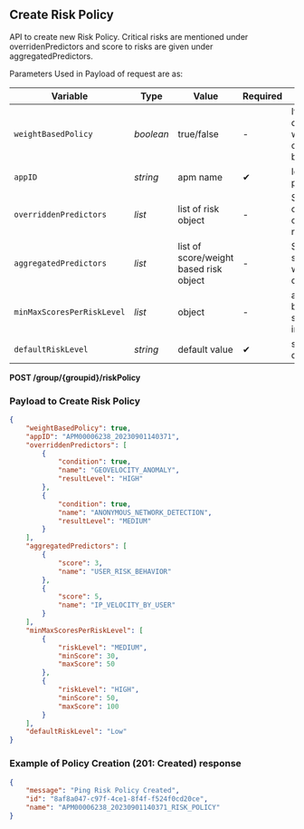 ## Create Risk Policy
API to create new Risk Policy. Critical risks are mentioned under overridenPredictors and score to risks are given under aggregatedPredictors.

Parameters Used in Payload of request are as:

| Variable | Type | Value | Required | Description |
| -------- | -- |------------| ------- | ---- |
| `weightBasedPolicy` | *boolean* | true/false | - | If risk to be determined is weight based or score based |
| `appID` | *string* | apm name | &#10004; | Id of the policy |
| `overriddenPredictors` | *list* | list of risk object | - | Specifies critical risks or priority risks |
| `aggregatedPredictors` | *list* | list of score/weight based risk object | - | Specifies score or weights of different risks | 
| `minMaxScoresPerRiskLevel` | *list* | object | - | assign risk based on score/weights interval |
| `defaultRiskLevel` | *string* | default value | &#10004; | sets the default value |

<!--
type: tab
titles: Request, Response
-->

**POST /group/{groupid}/riskPolicy**

### Payload to Create Risk Policy

```json
{
    "weightBasedPolicy": true,
    "appID": "APM00006238_20230901140371",
    "overriddenPredictors": [
        {
            "condition": true,
            "name": "GEOVELOCITY_ANOMALY",
            "resultLevel": "HIGH"
        },
        {
            "condition": true,
            "name": "ANONYMOUS_NETWORK_DETECTION",
            "resultLevel": "MEDIUM"
        }
    ],
    "aggregatedPredictors": [
        {
            "score": 3,
            "name": "USER_RISK_BEHAVIOR"
        },
        {
            "score": 5,
            "name": "IP_VELOCITY_BY_USER"
        }
    ],
    "minMaxScoresPerRiskLevel": [
        {
            "riskLevel": "MEDIUM",
            "minScore": 30,
            "maxScore": 50
        },
        {
            "riskLevel": "HIGH",
            "minScore": 50,
            "maxScore": 100
        }
    ],
    "defaultRiskLevel": "Low"
}
```
<!--
type: tab
-->

### Example of Policy Creation (201: Created) response

```json
{
    "message": "Ping Risk Policy Created",
    "id": "8af8a047-c97f-4ce1-8f4f-f524f0cd20ce",
    "name": "APM00006238_20230901140371_RISK_POLICY"
}
```
<!-- type: tab-end -->